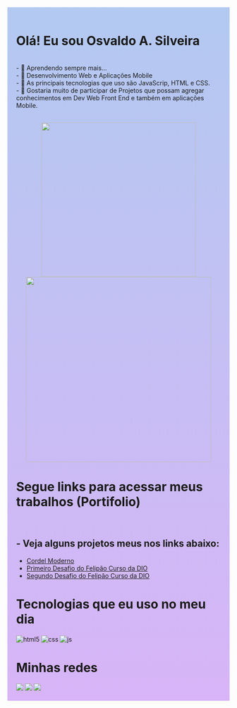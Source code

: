 <div style="padding: 20px; background-image: linear-gradient(to bottom, rgba(128, 166, 232, 0.598), rgba(179, 109, 241, 0.505));">
        <h1>Olá! Eu sou Osvaldo A. Silveira</h1><br>
        - 👀 Aprendendo sempre mais...<br> 
        - 👀 Desenvolvimento Web e Aplicações Mobile<br>
        - 🌱 As principais tecnologias que uso são JavaScrip, HTML e CSS.<br>
        - 💞️ Gostaria muito de participar de Projetos que possam agregar conhecimentos em Dev Web Front End e também em aplicações Mobile.
        <div style="padding-top: 30px;" align="center">
            <a href="https://github.com/oasosvaldo">
                <img width="350em"
                    src="https://github-readme-stats.vercel.app/api?username=oasosvaldo&show_icons=true&theme=dark&include_all_commits=true&count_private=true">
                <img width="420em"
                    src="https://github-readme-stats.vercel.app/api/top-langs/?username=oasosvaldo&layout=compact&langs_count=16&theme=dark">
            </a>
        </div>
        <div>
            <h1>Segue links para acessar meus trabalhos (Portifolio)</h1><br>
        <h2>- Veja alguns projetos meus nos links abaixo:</h2>
            <ul>
                <li>            
                <a href="https://oasosvaldo.github.io/ProjetoCordel/" target="_blank">
                Cordel Moderno</a>
                </li>
                <li>
                        <a href="https://oasosvaldo.github.io/desafio-felipao/" target="_blank">
                                Primeiro Desafio do Felipão Curso da DIO
                        </a>
                </li>
                <li>
                        <a href="https://oasosvaldo.github.io/segundoDesafio-felipao" target="_blank">
                                Segundo Desafio do Felipão Curso da DIO
                        </a>
                </li>
            </ul>
        </div>
        <h1>Tecnologias que eu uso no meu dia</h1>
        <div style="display: inline_block">
            <img align="center" alt="html5"
                src="https://img.shields.io/badge/HTML5-E34F26?style=for-the-badge&logo=html5&logoColor=white">
            <img align="center" alt="css"
                src="https://img.shields.io/badge/CSS3-1572B6?style=for-the-badge&logo=css3&logoColor=white">
            <img align="center" alt="js"
                src="https://img.shields.io/badge/JavaScript-F7DF1E?style=for-the-badge&logo=javascript&logoColor=black">
            <br>
        </div>
        <h1>Minhas redes</h1>
        <div style="display: inline_block">
            <a href="https://linkedin.com/in/osvaldo-silveira-7ba90140" target="_blank" rel="external"><img
                    src="https://img.shields.io/badge/-LinkedIn-%230077B5?style=for-the-badge&logo=linkedin&logoColor=white" target="_blank"></a>
            <a href="https://instagram.com/oasosvaldo" target="_blank"><img
                    src="https://img.shields.io/badge/Instagram-E4405F?style=for-the-badge&logo=instagram&logoColor=white"
                    target="_blank"></a>
            <a href="mailto:oasosvaldo@gmail.com"><img style="max-width: 100%; border-radios: 5em"
                    src="https://img.shields.io/badge/-Gmail-%23333?style=for-the-badge&amp;logo=gmail&amp;logoColor=white"></a>
        </div>
